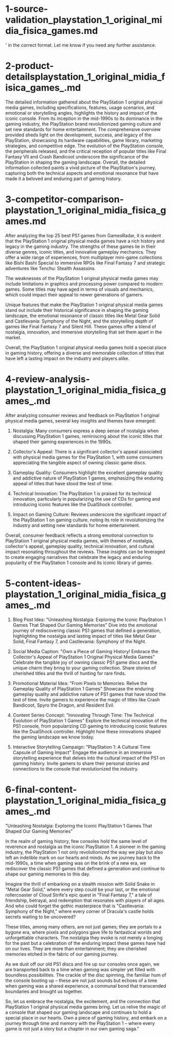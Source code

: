 

# 1-source-validation_playstation_1_original_midia_fisica_games.md

' in the correct format. Let me know if you need any further assistance.



# 2-product-detailsplaystation_1_original_midia_fisica_games_.md

The detailed information gathered about the PlayStation 1 original physical media games, including specifications, features, usage scenarios, and emotional or storytelling angles, highlights the history and impact of the iconic console. From its inception in the mid-1990s to its dominance in the gaming industry, the PlayStation brand revolutionized gaming culture and set new standards for home entertainment. The comprehensive overview provided sheds light on the development, success, and legacy of the PlayStation, showcasing its hardware capabilities, game library, marketing strategies, and competitive edge. The evolution of the PlayStation console, the peripherals released, and the critical reception of popular titles like Final Fantasy VII and Crash Bandicoot underscore the significance of the PlayStation in shaping the gaming landscape. Overall, the detailed information collected paints a vivid picture of the PlayStation's journey, capturing both the technical aspects and emotional resonance that have made it a beloved and enduring part of gaming history.



# 3-competitor-comparison-playstation_1_original_midia_fisica_games.md

After analyzing the top 25 best PS1 games from GamesRadar, it is evident that the PlayStation 1 original physical media games have a rich history and legacy in the gaming industry. The strengths of these games lie in their diverse genres, iconic titles, and innovative gameplay mechanics. They offer a wide range of experiences, from multiplayer mini-game collections like Bishi Bashi Special to immersive RPGs like Final Fantasy 7 and strategic adventures like Tenchu: Stealth Assassins.

The weaknesses of the PlayStation 1 original physical media games may include limitations in graphics and processing power compared to modern games. Some titles may have aged in terms of visuals and mechanics, which could impact their appeal to newer generations of gamers.

Unique features that make the PlayStation 1 original physical media games stand out include their historical significance in shaping the gaming landscape, the emotional resonance of classic titles like Metal Gear Solid and Castlevania: Symphony of the Night, and the storytelling depth of games like Final Fantasy 7 and Silent Hill. These games offer a blend of nostalgia, innovation, and immersive storytelling that set them apart in the market.

Overall, the PlayStation 1 original physical media games hold a special place in gaming history, offering a diverse and memorable collection of titles that have left a lasting impact on the industry and players alike.



# 4-review-analysis-playstation_1_original_midia_fisica_games_.md

After analyzing consumer reviews and feedback on PlayStation 1 original physical media games, several key insights and themes have emerged:

1. Nostalgia: Many consumers express a deep sense of nostalgia when discussing PlayStation 1 games, reminiscing about the iconic titles that shaped their gaming experiences in the 1990s.

2. Collector's Appeal: There is a significant collector's appeal associated with physical media games for the PlayStation 1, with some consumers appreciating the tangible aspect of owning classic game discs.

3. Gameplay Quality: Consumers highlight the excellent gameplay quality and addictive nature of PlayStation 1 games, emphasizing the enduring appeal of titles that have stood the test of time.

4. Technical Innovation: The PlayStation 1 is praised for its technical innovation, particularly in popularizing the use of CDs for gaming and introducing iconic features like the DualShock controller.

5. Impact on Gaming Culture: Reviews underscore the significant impact of the PlayStation 1 on gaming culture, noting its role in revolutionizing the industry and setting new standards for home entertainment.

Overall, consumer feedback reflects a strong emotional connection to PlayStation 1 original physical media games, with themes of nostalgia, collector's appeal, gameplay quality, technical innovation, and cultural impact resonating throughout the reviews. These insights can be leveraged to create engaging narratives that celebrate the legacy and enduring popularity of the PlayStation 1 console and its iconic library of games.



# 5-content-ideas-playstation_1_original_midia_fisica_games_.md

1. Blog Post Idea: "Unleashing Nostalgia: Exploring the Iconic PlayStation 1 Games That Shaped Our Gaming Memories"
   Dive into the emotional journey of rediscovering classic PS1 games that defined a generation, highlighting the nostalgia and lasting impact of titles like Metal Gear Solid, Final Fantasy 7, and Castlevania: Symphony of the Night.

2. Social Media Caption: "Own a Piece of Gaming History! Embrace the Collector's Appeal of PlayStation 1 Original Physical Media Games"
   Celebrate the tangible joy of owning classic PS1 game discs and the unique charm they bring to your gaming collection. Share stories of cherished titles and the thrill of hunting for rare finds.

3. Promotional Material Idea: "From Pixels to Memories: Relive the Gameplay Quality of PlayStation 1 Games"
   Showcase the enduring gameplay quality and addictive nature of PS1 games that have stood the test of time. Invite gamers to experience the magic of titles like Crash Bandicoot, Spyro the Dragon, and Resident Evil.

4. Content Series Concept: "Innovating Through Time: The Technical Evolution of PlayStation 1 Games"
   Explore the technical innovation of the PS1 console, from popularizing CD gaming to introducing iconic features like the DualShock controller. Highlight how these innovations shaped the gaming landscape we know today.

5. Interactive Storytelling Campaign: "PlayStation 1: A Cultural Time Capsule of Gaming Impact"
   Engage the audience in an immersive storytelling experience that delves into the cultural impact of the PS1 on gaming history. Invite gamers to share their personal stories and connections to the console that revolutionized the industry.



# 6-final-content-playstation_1_original_midia_fisica_games_.md

"Unleashing Nostalgia: Exploring the Iconic PlayStation 1 Games That Shaped Our Gaming Memories"

In the realm of gaming history, few consoles hold the same level of reverence and nostalgia as the iconic PlayStation 1. A pioneer in the gaming industry, the PlayStation 1 not only revolutionized the way we play but also left an indelible mark on our hearts and minds. As we journey back to the mid-1990s, a time when gaming was on the brink of a new era, we rediscover the classic PS1 games that defined a generation and continue to shape our gaming memories to this day.

Imagine the thrill of embarking on a stealth mission with Solid Snake in "Metal Gear Solid," where every step could be your last, or the emotional rollercoaster of Cloud Strife's epic quest in "Final Fantasy 7," a tale of friendship, betrayal, and redemption that resonates with players of all ages. And who could forget the gothic masterpiece that is "Castlevania: Symphony of the Night," where every corner of Dracula's castle holds secrets waiting to be uncovered?

These titles, among many others, are not just games; they are portals to a bygone era, where pixels and polygons gave life to fantastical worlds and unforgettable characters. The nostalgia they evoke is not merely a longing for the past but a celebration of the enduring impact these games have had on our lives. They are more than entertainment; they are cherished memories etched in the fabric of our gaming journey.

As we dust off our old PS1 discs and fire up our consoles once again, we are transported back to a time when gaming was simpler yet filled with boundless possibilities. The crackle of the disc spinning, the familiar hum of the console booting up – these are not just sounds but echoes of a time when gaming was a shared experience, a communal bond that transcended boundaries and brought us together.

So, let us embrace the nostalgia, the excitement, and the connection that PlayStation 1 original physical media games bring. Let us relive the magic of a console that shaped our gaming landscape and continues to hold a special place in our hearts. Own a piece of gaming history, and embark on a journey through time and memory with the PlayStation 1 – where every game is not just a story but a chapter in our own gaming saga."


